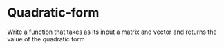 # Quadratic-form
Write a function that takes as its input a matrix and vector and returns the value of the quadratic form
